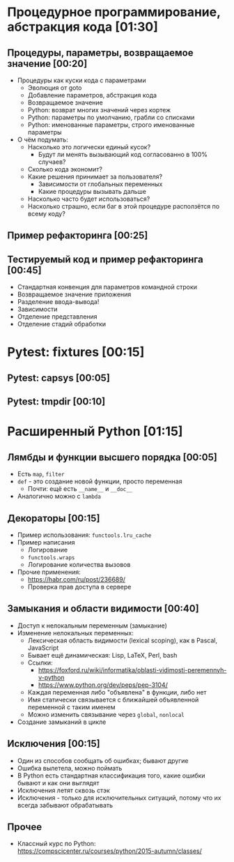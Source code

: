 # Процедурное программирование, абстракция кода [01:30]
## Процедуры, параметры, возвращаемое значение [00:20]
* Процедуры как куски кода с параметрами
  * Эволюция от goto
  * Добавление параметров, абстракция кода
  * Возвращаемое значение
  * Python: возврат многих значений через кортеж
  * Python: параметры по умолчанию, грабли со списками
  * Python: именованные параметры, строго именованные параметры
* О чём подумать:
  * Насколько это логически единый кусок?
    * Будут ли менять вызывающий код согласованно в 100% случаев?
  * Сколько кода экономит?
  * Какие решения принимает за пользователя?
    * Зависимости от глобальных переменных
    * Какие процедуры вызывать дальше
  * Насколько часто будет использоваться?
  * Насколько страшно, если баг в этой процедуре расползётся по всему коду?
## Пример рефакторинга [00:25]
## Тестируемый код и пример рефакторинга [00:45]
* Стандартная конвенция для параметров командной строки
* Возвращаемое значение приложения
* Разделение ввода-вывода!
* Зависимости
* Отделение представления
* Отделение стадий обработки

# Pytest: fixtures [00:15]
## Pytest: capsys [00:05]
## Pytest: tmpdir [00:10]

# Расширенный Python  [01:15]
## Лямбды и функции высшего порядка [00:05]
* Есть `map`, `filter`
* `def` - это создание новой функции, просто переменная
  * Почти: ещё есть `__name__` и `__doc__`
* Аналогично можно с `lambda`
## Декораторы [00:15]
* Пример использования: `functools.lru_cache`
* Пример написания
  * Логирование
  * `functools.wraps`
  * Логирование количества вызовов
* Прочие применения:
  * https://habr.com/ru/post/236689/
  * Проверка прав доступа в сервере
## Замыкания и области видимости [00:40]
* Доступ к нелокальным переменным (замыкание)
* Изменение нелокальных переменных:
  * Лексическая область видимости (lexical scoping), как в Pascal, JavaScript
  * Бывает ещё динамическая: Lisp, LaTeX, Perl, bash
  * Ссылки:
    * https://foxford.ru/wiki/informatika/oblasti-vidimosti-peremennyh-v-python
    * https://www.python.org/dev/peps/pep-3104/
  * Каждая переменная либо "объявлена" в функции, либо нет
  * Имя статически связывается с ближайшей объявленной переменной с таким именем
  * Можно изменить связывание через `global`, `nonlocal`
* Создание замыканий в цикле
## Исключения [00:15]
* Один из способов сообщать об ошибках; бывают другие
* Ошибка вылетела, можно поймать
* В Python есть стандартная классификация того, какие ошибки бывают и как они выглядят
* Исключения летят сквозь стэк
* Исключения - только для исключительных ситуаций, потому что их всегда забывают обрабатывать
## Прочее
* Классный курс по Python: https://compscicenter.ru/courses/python/2015-autumn/classes/
